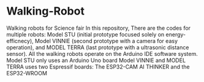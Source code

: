# Walking-Robot
Walking robots for Science fair
In this repository, There are the codes for multiple robots: Model STU (initial prototype focused solely on energy-efficnecy), Model VINNIE (second prototype with a camera for easy operation), and MODEL TERRA (last prototype with a ultrasonic distance sensor).
All the walking robots operate on the Arduino IDE software system.
Model STU only uses an Arduino Uno board
Model VINNIE and MODEL TERRA uses two Espressif boards: The ESP32-CAM AI THINKER and the ESP32-WROOM
